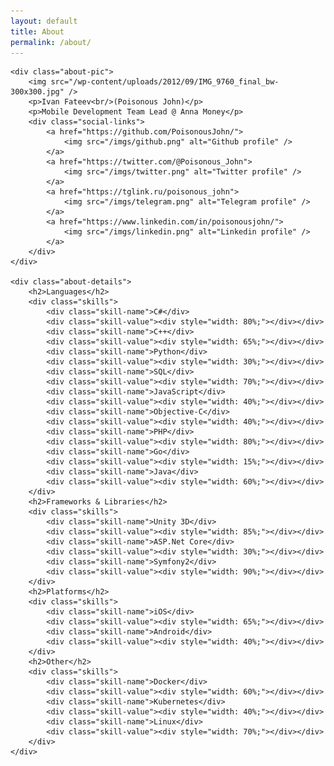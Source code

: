 ```yaml
---
layout: default
title: About
permalink: /about/
---
```


<section class="about">

    <div class="about-pic">
        <img src="/wp-content/uploads/2012/09/IMG_9760_final_bw-300x300.jpg" />
        <p>Ivan Fateev<br/>(Poisonous John)</p>
        <p>Mobile Development Team Lead @ Anna Money</p>
        <div class="social-links">
            <a href="https://github.com/PoisonousJohn/">
                <img src="/imgs/github.png" alt="Github profile" />
            </a>
            <a href="https://twitter.com/@Poisonous_John">
                <img src="/imgs/twitter.png" alt="Twitter profile" />
            </a>
            <a href="https://tglink.ru/poisonous_john">
                <img src="/imgs/telegram.png" alt="Telegram profile" />
            </a>
            <a href="https://www.linkedin.com/in/poisonousjohn/">
                <img src="/imgs/linkedin.png" alt="Linkedin profile" />
            </a>
        </div>
    </div>

    <div class="about-details">
        <h2>Languages</h2>
        <div class="skills">
            <div class="skill-name">C#</div>
            <div class="skill-value"><div style="width: 80%;"></div></div>
            <div class="skill-name">C++</div>
            <div class="skill-value"><div style="width: 65%;"></div></div>
            <div class="skill-name">Python</div>
            <div class="skill-value"><div style="width: 30%;"></div></div>
            <div class="skill-name">SQL</div>
            <div class="skill-value"><div style="width: 70%;"></div></div>
            <div class="skill-name">JavaScript</div>
            <div class="skill-value"><div style="width: 40%;"></div></div>
            <div class="skill-name">Objective-C</div>
            <div class="skill-value"><div style="width: 40%;"></div></div>
            <div class="skill-name">PHP</div>
            <div class="skill-value"><div style="width: 80%;"></div></div>
            <div class="skill-name">Go</div>
            <div class="skill-value"><div style="width: 15%;"></div></div>
            <div class="skill-name">Java</div>
            <div class="skill-value"><div style="width: 60%;"></div></div>
        </div>
        <h2>Frameworks & Libraries</h2>
        <div class="skills">
            <div class="skill-name">Unity 3D</div>
            <div class="skill-value"><div style="width: 85%;"></div></div>
            <div class="skill-name">ASP.Net Core</div>
            <div class="skill-value"><div style="width: 30%;"></div></div>
            <div class="skill-name">Symfony2</div>
            <div class="skill-value"><div style="width: 90%;"></div></div>
        </div>
        <h2>Platforms</h2>
        <div class="skills">
            <div class="skill-name">iOS</div>
            <div class="skill-value"><div style="width: 65%;"></div></div>
            <div class="skill-name">Android</div>
            <div class="skill-value"><div style="width: 40%;"></div></div>
        </div>
        <h2>Other</h2>
        <div class="skills">
            <div class="skill-name">Docker</div>
            <div class="skill-value"><div style="width: 60%;"></div></div>
            <div class="skill-name">Kubernetes</div>
            <div class="skill-value"><div style="width: 40%;"></div></div>
            <div class="skill-name">Linux</div>
            <div class="skill-value"><div style="width: 70%;"></div></div>
        </div>
    </div>
</section>